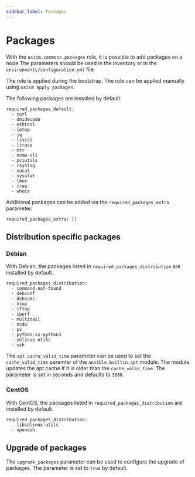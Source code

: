 ```yaml
---
sidebar_label: Packages 
---
```


# Packages

With the `osism.commons.packages` role, it is possible to add packages on a node
The parameters should be used in the inventory or in the
`environments/configuration.yml` file.

The role is applied during the bootstrap. The role can be applied manually using
`osism apply packages`.

The following packages are installed by default.

```
required_packages_default:
  - curl
  - dmidecode
  - ethtool
  - iotop
  - jq
  - lsscsi
  - ltrace
  - mtr
  - nvme-cli
  - pciutils
  - rsyslog
  - socat
  - sysstat
  - tmux
  - tree
  - whois
```

Additional packages can be added via the `required_packages_extra` parameter.

```
required_packages_extra: []
```

## Distribution specific packages

### Debian

With Debian, the packages listed in `required_packages_distribution` are installed by default.

```
required_packages_distribution:
  - command-not-found
  - debconf
  - debsums
  - htop
  - iftop
  - iperf
  - multitail
  - ncdu
  - pv
  - python-is-python3
  - selinux-utils
  - ssh
```

The `apt_cache_valid_time` parameter can be used to set the `cache_valid_time` paremter
of the `ansible.builtin.apt` module. The module updates the apt cache if it is older than
the `cache_valid_time`. The parameter is set in seconds and defaults to `3600`.

### CentOS

With CentOS, the packages listed in `required_packages_distribution` are installed by default.

```
required_packages_distribution:
  - libselinux-utils
  - openssh
```

## Upgrade of packages

The `upgrade_packages` parameter can be used to configure the upgrade of packages.
The parameter is set to `true` by default.
